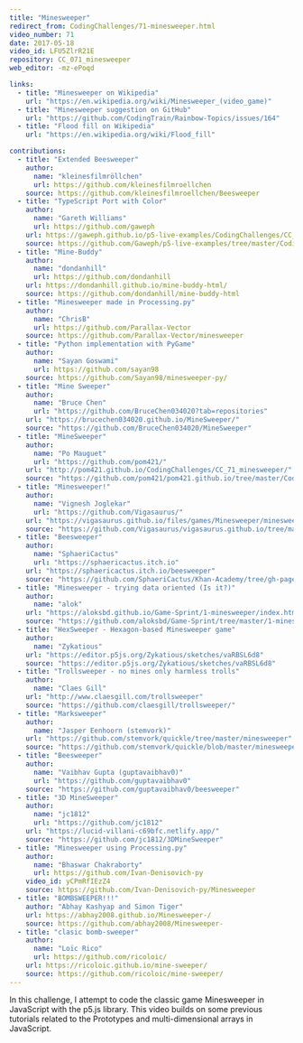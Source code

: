 ```yaml
---
title: "Minesweeper"
redirect_from: CodingChallenges/71-minesweeper.html
video_number: 71
date: 2017-05-18
video_id: LFU5ZlrR21E
repository: CC_071_minesweeper
web_editor: -mz-ePoqd

links:
  - title: "Minesweeper on Wikipedia"
    url: "https://en.wikipedia.org/wiki/Minesweeper_(video_game)"
  - title: "Minesweeper suggestion on GitHub"
    url: "https://github.com/CodingTrain/Rainbow-Topics/issues/164"
  - title: "Flood fill on Wikipedia"
    url: "https://en.wikipedia.org/wiki/Flood_fill"

contributions:
  - title: "Extended Beesweeper"
    author:
      name: "kleinesfilmröllchen"
      url: https://github.com/kleinesfilmroellchen
    source: https://github.com/kleinesfilmroellchen/Beesweeper
  - title: "TypeScript Port with Color"
    author:
      name: "Gareth Williams"
      url: https://github.com/gaweph
    url: https://gaweph.github.io/p5-live-examples/CodingChallenges/CC_071_minesweeper/
    source: https://github.com/Gaweph/p5-live-examples/tree/master/CodingChallenges/CC_071_minesweeper
  - title: "Mine-Buddy"
    author:
      name: "dondanhill"
      url: https://github.com/dondanhill
    url: https://dondanhill.github.io/mine-buddy-html/
    source: https://github.com/dondanhill/mine-buddy-html
  - title: "Minesweeper made in Processing.py"
    author:
      name: "ChrisB"
      url: https://github.com/Parallax-Vector
    source: https://github.com/Parallax-Vector/minesweeper
  - title: "Python implementation with PyGame"
    author:
      name: "Sayan Goswami"
      url: https://github.com/sayan98
    source: https://github.com/Sayan98/minesweeper-py/
  - title: "Mine Sweeper"
    author:
      name: "Bruce Chen"
      url: "https://github.com/BruceChen034020?tab=repositories"
    url: "https://brucechen034020.github.io/MineSweeper/"
    source: "https://github.com/BruceChen034020/MineSweeper"
  - title: "MineSweeper"
    author:
      name: "Po Mauguet"
      url: "https://github.com/pom421/"
    url: "http://pom421.github.io/CodingChallenges/CC_71_minesweeper/"
    source: "https://github.com/pom421/pom421.github.io/tree/master/CodingChallenges/CC_71_minesweeper"
  - title: "Minesweeper!"
    author:
      name: "Vignesh Joglekar"
      url: "https://github.com/Vigasaurus/"
    url: "https://vigasaurus.github.io/files/games/Minesweeper/minesweeper"
    source: "https://github.com/Vigasaurus/vigasaurus.github.io/tree/master/files/games/Minesweeper"
  - title: "Beesweeper"
    author:
      name: "SphaeriCactus"
      url: "https://sphaericactus.itch.io"
    url: "https://sphaericactus.itch.io/beesweeper"
    source: "https://github.com/SphaeriCactus/Khan-Academy/tree/gh-pages/Beesweeper"
  - title: "Minesweeper - trying data oriented (Is it?)"
    author:
      name: "alok"
    url: "https://aloksbd.github.io/Game-Sprint/1-minesweeper/index.html"
    source: "https://github.com/aloksbd/Game-Sprint/tree/master/1-minesweeper"
  - title: "HexSweeper - Hexagon-based Minesweeper game"
    author:
      name: "Zykatious"
    url: "https://editor.p5js.org/Zykatious/sketches/vaRBSL6d8"
    source: "https://editor.p5js.org/Zykatious/sketches/vaRBSL6d8"
  - title: "Trollsweeper - no mines only harmless trolls"
    author:
      name: "Claes Gill"
    url: "http://www.claesgill.com/trollsweeper"
    source: "https://github.com/claesgill/trollsweeper/"
  - title: "Marksweeper"
    author:
      name: "Jasper Eenhoorn (stemvork)"
    url: "https://github.com/stemvork/quickle/tree/master/minesweeper"
    source: "https://github.com/stemvork/quickle/blob/master/minesweeper/main.py"
  - title: "Beesweeper"
    author:
      name: "Vaibhav Gupta (guptavaibhav0)"
      url: "https://github.com/guptavaibhav0"
    source: "https://github.com/guptavaibhav0/beesweeper"
  - title: "3D MineSweeper"
    author:
      name: "jc1812"
      url: "https://github.com/jc1812"
    url: "https://lucid-villani-c69bfc.netlify.app/"
    source: "https://github.com/jc1812/3DMineSweeper"
  - title: "Minesweeper using Processing.py"
    author:
      name: "Bhaswar Chakraborty"
      url: https://github.com/Ivan-Denisovich-py
    video_id: yCPmRfIEzZ4
    source: https://github.com/Ivan-Denisovich-py/Minesweeper
  - title: "BOMBSWEEPER!!!"
    author: "Abhay Kashyap and Simon Tiger"
    url: https://abhay2008.github.io/Minesweeper-/
    source: https://github.com/abhay2008/Minesweeper-
  - title: "clasic bomb-sweeper"
    author:
      name: "Loïc Rico"
      url: https://github.com/ricoloic/
    url: https://ricoloic.github.io/mine-sweeper/
    source: https://github.com/ricoloic/mine-sweeper/
---
```

In this challenge, I attempt to code the classic game Minesweeper in JavaScript with the p5.js library. This video builds on some previous tutorials related to the Prototypes and multi-dimensional arrays in JavaScript.
